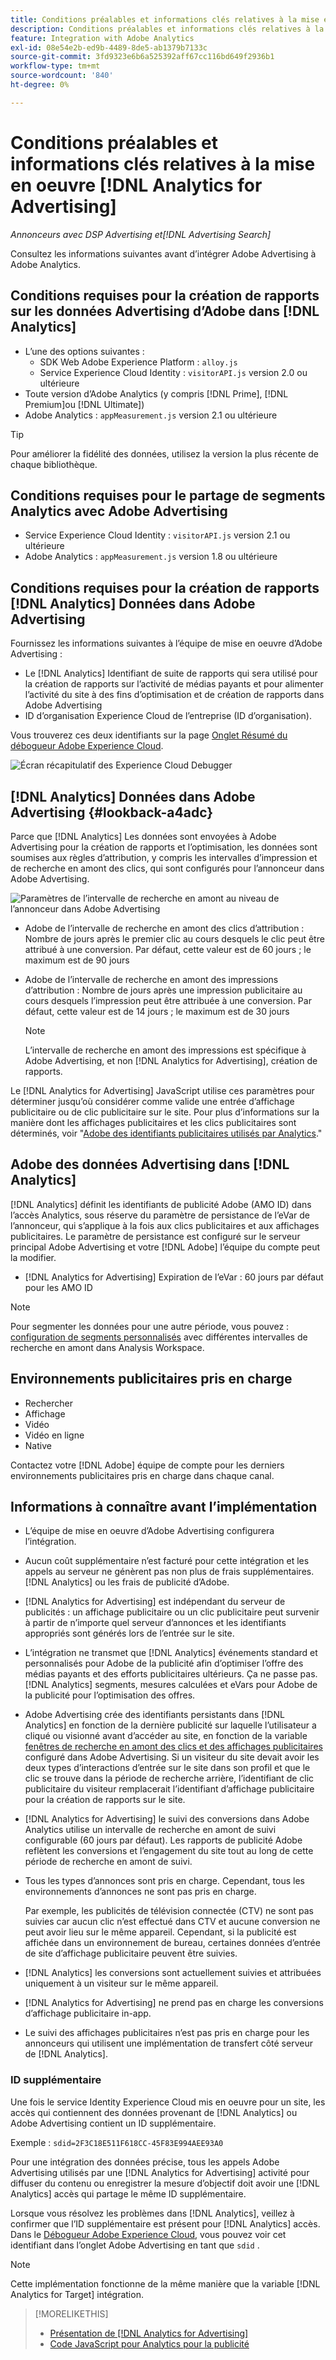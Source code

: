 ```yaml
---
title: Conditions préalables et informations clés relatives à la mise en oeuvre [!DNL Analytics for Advertising]
description: Conditions préalables et informations clés relatives à la mise en oeuvre [!DNL Analytics for Advertising]
feature: Integration with Adobe Analytics
exl-id: 08e54e2b-ed9b-4489-8de5-ab1379b7133c
source-git-commit: 3fd9323e6b6a525392aff67cc116bd649f2936b1
workflow-type: tm+mt
source-wordcount: '840'
ht-degree: 0%

---
```


# Conditions préalables et informations clés relatives à la mise en oeuvre [!DNL Analytics for Advertising]

*Annonceurs avec DSP Advertising et[!DNL Advertising Search]*

Consultez les informations suivantes avant d’intégrer Adobe Advertising à Adobe Analytics.

## Conditions requises pour la création de rapports sur les données Advertising d’Adobe dans [!DNL Analytics]

* L’une des options suivantes :
   * SDK Web Adobe Experience Platform : `alloy.js`
   * Service Experience Cloud Identity : `visitorAPI.js` version 2.0 ou ultérieure
* Toute version d’Adobe Analytics (y compris [!DNL Prime], [!DNL Premium]ou [!DNL Ultimate])
* Adobe Analytics : `appMeasurement.js` version 2.1 ou ultérieure

>[!TIP]
>
>Pour améliorer la fidélité des données, utilisez la version la plus récente de chaque bibliothèque.

## Conditions requises pour le partage de segments Analytics avec Adobe Advertising

* Service Experience Cloud Identity : `visitorAPI.js` version 2.1 ou ultérieure
* Adobe Analytics : `appMeasurement.js` version 1.8 ou ultérieure

## Conditions requises pour la création de rapports [!DNL Analytics] Données dans Adobe Advertising

Fournissez les informations suivantes à l’équipe de mise en oeuvre d’Adobe Advertising :

* Le [!DNL Analytics] Identifiant de suite de rapports qui sera utilisé pour la création de rapports sur l’activité de médias payants et pour alimenter l’activité du site à des fins d’optimisation et de création de rapports dans Adobe Advertising
* ID d’organisation Experience Cloud de l’entreprise (ID d’organisation).

Vous trouverez ces deux identifiants sur la page [Onglet Résumé du débogueur Adobe Experience Cloud](https://experienceleague.adobe.com/docs/debugger/using-v2/summary.html).

![Écran récapitulatif des Experience Cloud Debugger](/help/integrations/assets/a4adc-debugger-summary.png)

## [!DNL Analytics] Données dans Adobe Advertising {#lookback-a4adc}

Parce que [!DNL Analytics] Les données sont envoyées à Adobe Advertising pour la création de rapports et l’optimisation, les données sont soumises aux règles d’attribution, y compris les intervalles d’impression et de recherche en amont des clics, qui sont configurés pour l’annonceur dans Adobe Advertising.

![Paramètres de l’intervalle de recherche en amont au niveau de l’annonceur dans Adobe Advertising](/help/integrations/assets/a4adc-lookbacks.png)

* Adobe de l’intervalle de recherche en amont des clics d’attribution : Nombre de jours après le premier clic au cours desquels le clic peut être attribué à une conversion. Par défaut, cette valeur est de 60 jours ; le maximum est de 90 jours
* Adobe de l’intervalle de recherche en amont des impressions d’attribution : Nombre de jours après une impression publicitaire au cours desquels l’impression peut être attribuée à une conversion. Par défaut, cette valeur est de 14 jours ; le maximum est de 30 jours

   >[!NOTE]
   >
   > L’intervalle de recherche en amont des impressions est spécifique à Adobe Advertising, et non [!DNL Analytics for Advertising], création de rapports.

Le [!DNL Analytics for Advertising] JavaScript utilise ces paramètres pour déterminer jusqu’où considérer comme valide une entrée d’affichage publicitaire ou de clic publicitaire sur le site. Pour plus d’informations sur la manière dont les affichages publicitaires et les clics publicitaires sont déterminés, voir &quot;[Adobe des identifiants publicitaires utilisés par Analytics](ids.md).&quot;

## Adobe des données Advertising dans [!DNL Analytics]

[!DNL Analytics] définit les identifiants de publicité Adobe (AMO ID) dans l’accès Analytics, sous réserve du paramètre de persistance de l’eVar de l’annonceur, qui s’applique à la fois aux clics publicitaires et aux affichages publicitaires. Le paramètre de persistance est configuré sur le serveur principal Adobe Advertising et votre [!DNL Adobe] l’équipe du compte peut la modifier.

* [!DNL Analytics for Advertising] Expiration de l’eVar : 60 jours par défaut pour les AMO ID

>[!NOTE]
>
>Pour segmenter les données pour une autre période, vous pouvez : [configuration de segments personnalisés](https://experienceleague.adobe.com/docs/analytics/components/segmentation/segmentation-workflow/seg-build.html) avec différentes intervalles de recherche en amont dans Analysis Workspace.

## Environnements publicitaires pris en charge

* Rechercher
* Affichage
* Vidéo
* Vidéo en ligne
* Native

Contactez votre [!DNL Adobe] équipe de compte pour les derniers environnements publicitaires pris en charge dans chaque canal.

## Informations à connaître avant l’implémentation

* L’équipe de mise en oeuvre d’Adobe Advertising configurera l’intégration.

* Aucun coût supplémentaire n’est facturé pour cette intégration et les appels au serveur ne génèrent pas non plus de frais supplémentaires. [!DNL Analytics] ou les frais de publicité d’Adobe.

* [!DNL Analytics for Advertising] est indépendant du serveur de publicités : un affichage publicitaire ou un clic publicitaire peut survenir à partir de n’importe quel serveur d’annonces et les identifiants appropriés sont générés lors de l’entrée sur le site.

* L’intégration ne transmet que [!DNL Analytics] événements standard et personnalisés pour Adobe de la publicité afin d’optimiser l’offre des médias payants et des efforts publicitaires ultérieurs. Ça ne passe pas. [!DNL Analytics] segments, mesures calculées et eVars pour Adobe de la publicité pour l’optimisation des offres.

* Adobe Advertising crée des identifiants persistants dans [!DNL Analytics] en fonction de la dernière publicité sur laquelle l’utilisateur a cliqué ou visionné avant d’accéder au site, en fonction de la variable [fenêtres de recherche en amont des clics et des affichages publicitaires](#lookback-a4adc) configuré dans Adobe Advertising. Si un visiteur du site devait avoir les deux types d’interactions d’entrée sur le site dans son profil et que le clic se trouve dans la période de recherche arrière, l’identifiant de clic publicitaire du visiteur remplacerait l’identifiant d’affichage publicitaire pour la création de rapports sur le site.

* [!DNL Analytics for Advertising] le suivi des conversions dans Adobe Analytics utilise un intervalle de recherche en amont de suivi configurable (60 jours par défaut). Les rapports de publicité Adobe reflètent les conversions et l’engagement du site tout au long de cette période de recherche en amont de suivi.

* Tous les types d’annonces sont pris en charge. Cependant, tous les environnements d’annonces ne sont pas pris en charge.

   Par exemple, les publicités de télévision connectée (CTV) ne sont pas suivies car aucun clic n’est effectué dans CTV et aucune conversion ne peut avoir lieu sur le même appareil. Cependant, si la publicité est affichée dans un environnement de bureau, certaines données d’entrée de site d’affichage publicitaire peuvent être suivies.

* [!DNL Analytics] les conversions sont actuellement suivies et attribuées uniquement à un visiteur sur le même appareil.

* [!DNL Analytics for Advertising] ne prend pas en charge les conversions d’affichage publicitaire in-app.

* Le suivi des affichages publicitaires n’est pas pris en charge pour les annonceurs qui utilisent une implémentation de transfert côté serveur de [!DNL Analytics].

### ID supplémentaire

Une fois le service Identity Experience Cloud mis en oeuvre pour un site, les accès qui contiennent des données provenant de [!DNL Analytics] ou Adobe Advertising contient un ID supplémentaire.

Exemple : `sdid=2F3C18E511F618CC-45F83E994AEE93A0`

Pour une intégration des données précise, tous les appels Adobe Advertising utilisés par une [!DNL Analytics for Advertising] activité pour diffuser du contenu ou enregistrer la mesure d’objectif doit avoir une [!DNL Analytics] accès qui partage le même ID supplémentaire.

Lorsque vous résolvez les problèmes dans [!DNL Analytics], veillez à confirmer que l’ID supplémentaire est présent pour [!DNL Analytics] accès. Dans le [Débogueur Adobe Experience Cloud](https://experienceleague.adobe.com/docs/debugger/using-v2/summary.html), vous pouvez voir cet identifiant dans l’onglet Adobe Advertising en tant que `sdid` .

>[!NOTE]
>
> Cette implémentation fonctionne de la même manière que la variable [!DNL Analytics for Target] intégration.

>[!MORELIKETHIS]
>
>* [Présentation de [!DNL Analytics for Advertising]](overview.md)
>* [Code JavaScript pour Analytics pour la publicité](/help/integrations/analytics/javascript.md)

